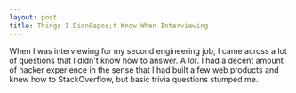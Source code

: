 ```yaml
---
layout: post
title: Things I Didn&apos;t Know When Interviewing
---
```


When I was interviewing for my second engineering job, I came across a lot of questions that I didn't know how to answer. A *lot*. I had a decent amount of hacker experience in the sense that I had built a few web products and knew how to StackOverflow, but basic trivia questions stumped me.